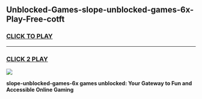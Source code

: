 
## Unblocked-Games-slope-unblocked-games-6x-Play-Free-cotft
<h3>
<a href="https://premium76.site?title=slope-unblocked-games-6x&ref=23A">CLICK TO PLAY</a></h3>
<hr>

<h3>
<a href="https://premium76.site?title=slope-unblocked-games-6x&ref=23A">CLICK 2 PLAY</a>
  
</h3>

<a href="https://premium76.site?title=slope-unblocked-games-6x&ref=23A"><img src="https://clearcache.store/games.png"></a>


**slope-unblocked-games-6x games unblocked: Your Gateway to Fun and Accessible Online Gaming**
